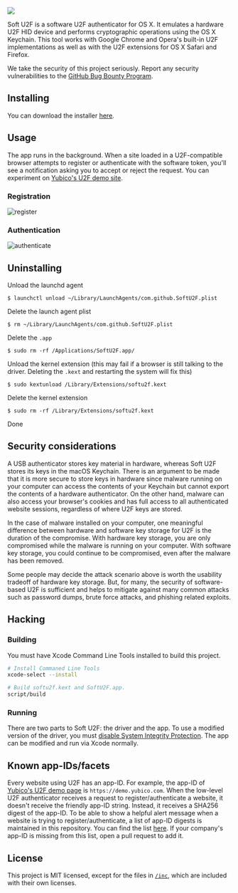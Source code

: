 ![](https://user-images.githubusercontent.com/1144197/28190263-470a80d2-67e7-11e7-81e6-17895d70bf75.png)

Soft U2F is a software U2F authenticator for OS X. It emulates a hardware U2F HID device and performs cryptographic operations using the OS X Keychain. This tool works with Google Chrome and Opera's built-in U2F implementations as well as with the U2F extensions for OS X Safari and Firefox.

We take the security of this project seriously. Report any security vulnerabilities to the [GitHub Bug Bounty Program](https://hackerone.com/github).

## Installing

You can download the installer [here](https://github.com/github/SoftU2F/releases/download/0.0.8/SoftU2F.pkg).

## Usage

The app runs in the background. When a site loaded in a U2F-compatible browser attempts to register or authenticate with the software token, you'll see a notification asking you to accept or reject the request. You can experiment on [Yubico's U2F demo site](https://demo.yubico.com/u2f).

### Registration

![register](https://cloud.githubusercontent.com/assets/1144197/25875975/9bb638bc-34d7-11e7-8327-8f8a6be4a52d.png)

### Authentication

![authenticate](https://cloud.githubusercontent.com/assets/1144197/25875979/a710b67e-34d7-11e7-853c-ca54f9a24ee8.png)

## Uninstalling

Unload the launchd agent

```
$ launchctl unload ~/Library/LaunchAgents/com.github.SoftU2F.plist
```

Delete the launch agent plist

```
$ rm ~/Library/LaunchAgents/com.github.SoftU2F.plist
```

Delete the `.app`

```
$ sudo rm -rf /Applications/SoftU2F.app/
```

Unload the kernel extension (this may fail if a browser is still talking to the driver. Deleting the `.kext` and restarting the system will fix this)

```
$ sudo kextunload /Library/Extensions/softu2f.kext
```

Delete the kernel extension

```
$ sudo rm -rf /Library/Extensions/softu2f.kext
```

Done

## Security considerations

A USB authenticator stores key material in hardware, whereas Soft U2F stores its keys in the macOS Keychain. There is an argument to be made that it is more secure to store keys in hardware since malware running on your computer can access the contents of your Keychain but cannot export the contents of a hardware authenticator. On the other hand, malware can also access your browser's cookies and has full access to all authenticated website sessions, regardless of where U2F keys are stored.

In the case of malware installed on your computer, one meaningful difference between hardware and software key storage for U2F is the duration of the compromise. With hardware key storage, you are only compromised while the malware is running on your computer. With software key storage, you could continue to be compromised, even after the malware has been removed.

Some people may decide the attack scenario above is worth the usability tradeoff of hardware key storage. But, for many, the security of software-based U2F is sufficient and helps to mitigate against many common attacks such as password dumps, brute force attacks, and phishing related exploits.

## Hacking

### Building

You must have Xcode Command Line Tools installed to build this project.

```bash
# Install Commaned Line Tools
xcode-select --install

# Build softu2f.kext and SoftU2F.app.
script/build
```

### Running

There are two parts to Soft U2F: the driver and the app. To use a modified version of the driver, you must [disable System Integrity Protection](https://developer.apple.com/library/content/documentation/Security/Conceptual/System_Integrity_Protection_Guide/ConfiguringSystemIntegrityProtection/ConfiguringSystemIntegrityProtection.html#//apple_ref/doc/uid/TP40016462-CH5-SW1). The app can be modified and run via Xcode normally.

## Known app-IDs/facets

Every website using U2F has an app-ID. For example, the app-ID of [Yubico's U2F demo page](https://demo.yubico.com/u2f) is `https://demo.yubico.com`. When the low-level U2F authenticator receives a request to register/authenticate a website, it doesn't receive the friendly app-ID string. Instead, it receives a SHA256 digest of the app-ID. To be able to show a helpful alert message when a website is trying to register/authenticate, a list of app-ID digests is maintained in this repository. You can find the list [here](https://github.com/github/SoftU2F/blob/master/SoftU2FTool/KnownFacets.swift). If your company's app-ID is missing from this list, open a pull request to add it.


## License

This project is MIT licensed, except for the files in [`/inc`](https://github.com/github/SoftU2F/tree/master/inc), which are included with their own licenses.

